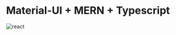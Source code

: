 # Material-UI + MERN + Typescript

![react](https://www.welcomedeveloper.com/static/ebd6aeec0816f67d616c41524671dc52/73f08/react-typescript-materialdesign.png)
